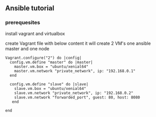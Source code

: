 ## Ansible tutorial
### prerequesites
install vagrant and virtualbox

create Vagrant file with below content it will create 2 VM's  one ansible master and one node
```
Vagrant.configure("2") do |config|
  config.vm.define "master" do |master|
    master.vm.box = "ubuntu/xenial64"
    master.vm.network "private_network", ip: "192.168.0.1"
  end
 
  config.vm.define "slave" do |slave|
    slave.vm.box = "ubuntu/xenial64"
    slave.vm.network "private_network", ip: "192.168.0.2"
    slave.vm.network "forwarded_port", guest: 80, host: 8080
   end
 
end
```
